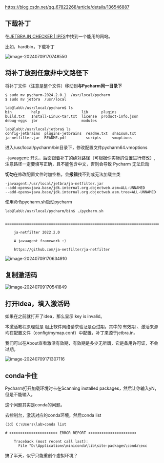 https://blog.csdn.net/qq_67822268/article/details/136546887

## 下载补丁

在[JETBRA.IN CHECKER | IPFS](https://3.jetbra.in/)中找到一个能用的网站。

比如，hardbin，下载补丁

![image-20240709170748550](https://cdn.jsdelivr.net/gh/sword4869/pic1@main/images/202407091708894.png)

## 将补丁放到任意非中文路径下

将补丁文件（注意是整个文件）移动到**与Pycharm同一目录下**

	$ sudo mv pycharm-2024.2.0.1  /usr/local/pycharm
	$ sudo mv jetbra  /usr/local
	
	lab@labU:/usr/local/pycharm$ ls
	bin         help                   lib      plugins
	build.txt   Install-Linux-tar.txt  license  product-info.json
	debug-eggs  jbr                    modules
	
	lab@labU:/usr/local/jetbra$ ls
	config-jetbrains  plugins-jetbrains  readme.txt  sha1sum.txt
	ja-netfilter.jar  README.pdf         scripts     vmoptions

进入/usr/local/pycharm/bin目录下，修改配置文件pycharm64.vmoptions

​	-javaagent: 开头，后面跟着补丁的绝对路径（可根据你实际的位置进行修改）,注意路径一定要填写正确，且不能包含中文，否则会导致 Pycharm 无法启动

​	**切勿**在修改配置文件时加空格，会**报错**找不到或无法加载主类

```
-javaagent:/usr/local/jetbra/ja-netfilter.jar
--add-opens=java.base/jdk.internal.org.objectweb.asm=ALL-UNNAMED
--add-opens=java.base/jdk.internal.org.objectweb.asm.tree=ALL-UNNAMED
```

使用命令pycharm.sh启动pycharm

```
lab@labU:/usr/local/pycharm/bin$ ./pycharm.sh

  ============================================================================  

    ja-netfilter 2022.2.0

    A javaagent framework :)

    https://github.com/ja-netfilter/ja-netfilter
```



![image-20240709170634910](https://cdn.jsdelivr.net/gh/sword4869/pic1@main/images/202407091706958.png)

## 复制激活码

![image-20240709170541849](https://cdn.jsdelivr.net/gh/sword4869/pic1@main/images/202407091705928.png)

## 

## 打开idea，填入激活码

如果在之前就打开了idea，那么显示 key is invalid。

本激活教程原理就是 阻止软件网络请求验证是否过期，其中的 有效期 、激活来源 均在配置文件（config/mymap.conf）中配置，补丁来源于jetbra.in。

我们可以在About查看激活有效期，有效期是多少无所谓，它是备用许可证，不会过期。



![image-20240709171307116](https://cdn.jsdelivr.net/gh/sword4869/pic1@main/images/202407091713206.png)

## conda卡住

Pycharm打开加载环境时卡在Scanning installed packages，然后让你输入yN，但是不能输入。

这个问题其实是conda的问题。

去控制台，激活对应的conda环境，然后conda list

```
(3d) C:\Users\lab>conda list

# >>>>>>>>>>>>>>>>>>>>>> ERROR REPORT <<<<<<<<<<<<<<<<<<<<<<

    Traceback (most recent call last):
      File "D:\Applications\miniconda\lib\site-packages\conda\exc
```

搞了半天，似乎只能重创个虚拟环境？